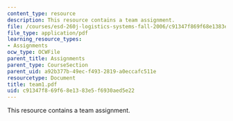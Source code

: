 ```yaml
---
content_type: resource
description: This resource contains a team assignment.
file: /courses/esd-260j-logistics-systems-fall-2006/c91347f869f68e1383e5f6930aed5e22_team1.pdf
file_type: application/pdf
learning_resource_types:
- Assignments
ocw_type: OCWFile
parent_title: Assignments
parent_type: CourseSection
parent_uid: a92b377b-49ec-f493-2819-a0eccafc511e
resourcetype: Document
title: team1.pdf
uid: c91347f8-69f6-8e13-83e5-f6930aed5e22
---
```

This resource contains a team assignment.

